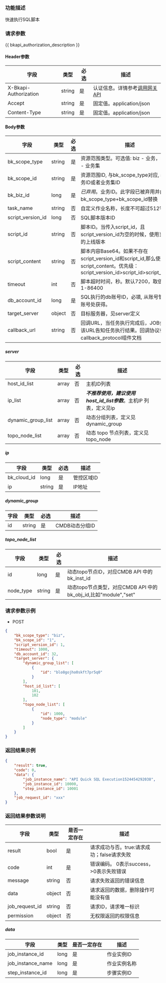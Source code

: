 ### 功能描述

快速执行SQL脚本

### 请求参数

{{ bkapi_authorization_description }}

#### Header参数

| 字段                    | 类型     | 必选  | 描述                                                                                                                               |
|-----------------------|--------|-----|----------------------------------------------------------------------------------------------------------------------------------|
| X-Bkapi-Authorization | string | 是   | 认证信息。详情参考[调用网关 API](https://github.com/TencentBlueKing/BKDocs/blob/master/ZH/7.0/APIGateway/apigateway/use-api/use-apigw-api.md) |
| Accept                | string | 是   | 固定值。application/json                                                                                                             |
| Content-Type          | string | 是   | 固定值。application/json                                                                                                             |

#### Body参数

| 字段                | 类型     | 必选  | 描述                                                                                                            |
|-------------------|--------|-----|---------------------------------------------------------------------------------------------------------------|
| bk_scope_type     | string | 是   | 资源范围类型。可选值: biz - 业务，biz_set - 业务集                                                                            |
| bk_scope_id       | string | 是   | 资源范围ID, 与bk_scope_type对应, 表示业务ID或者业务集ID                                                                       |
| bk_biz_id         | long   | 是   | *已弃用*。业务ID。此字段已被弃用并由字段bk_scope_type+bk_scope_id替换                                                             |
| task_name         | string | 否   | 自定义作业名称，长度不可超过512字符                                                                                           |
| script_version_id | long   | 否   | SQL脚本版本ID                                                                                                     |
| script_id         | string | 否   | 脚本ID。当传入script_id，且script_version_id为空的时候，使用当前脚本的上线版本                                                         |
| script_content    | string | 否   | 脚本内容Base64。如果不存在script_version_id和script_id,那么使用script_content。优先级：script_version_id>script_id>script_content |
| timeout           | int    | 否   | 脚本超时时间，秒。默认7200，取值范围1-86400                                                                                   |
| db_account_id     | long   | 是   | SQL执行的db账号ID，必填, 从账号管理-DB账号处获得。                                                                               |
| target_server     | object | 否   | 目标服务器，见server定义                                                                                               |
| callback_url      | string | 否   | 回调URL，当任务执行完成后，JOB会调用该URL告知任务执行结果。回调协议参考callback_protocol组件文档                                                 |

##### server

| 字段                 | 类型    | 必选  | 描述                                           |
|--------------------|-------|-----|----------------------------------------------|
| host_id_list       | array | 否   | 主机ID列表                                       |
| ip_list            | array | 否   | ***不推荐使用，建议使用host_id_list参数***。主机IP 列表，定义见ip |
| dynamic_group_list | array | 否   | 动态分组列表，定义见dynamic_group                      |
| topo_node_list     | array | 否   | 动态 topo 节点列表，定义见topo_node                    |

##### ip

| 字段          | 类型     | 必选  | 描述     |
|-------------|--------|-----|--------|
| bk_cloud_id | long   | 是   | 管控区域ID |
| ip          | string | 是   | IP地址   |

##### dynamic_group

| 字段  | 类型     | 必选  | 描述         |
|-----|--------|-----|------------|
| id  | string | 是   | CMDB动态分组ID |

##### topo_node_list

| 字段        | 类型     | 必选  | 描述                                                  |
|-----------|--------|-----|-----------------------------------------------------|
| id        | long   | 是   | 动态topo节点ID，对应CMDB API 中的 bk_inst_id                 |
| node_type | string | 是   | 动态topo节点类型，对应CMDB API 中的 bk_obj_id,比如"module","set" |

### 请求参数示例

- POST

```json
{
    "bk_scope_type": "biz",
    "bk_scope_id": "1",
    "script_version_id": 1,
    "timeout": 1000,
    "db_account_id": 32,
    "target_server": {
        "dynamic_group_list": [
            {
                "id": "blo8gojho0skft7pr5q0"
            }
        ],
        "host_id_list": [
            101,
            102
        ],
        "topo_node_list": [
            {
                "id": 1000,
                "node_type": "module"
            }
        ]
    }
}
```

### 返回结果示例

```json
{
    "result": true,
    "code": 0,
    "data": {
        "job_instance_name": "API Quick SQL Execution1524454292038",
        "job_instance_id": 10000,
        "step_instance_id": 10001
    },
    "job_request_id": "xxx"
}
```

### 返回结果参数说明

| 字段             | 类型     | 是否一定存在 | 描述                         |
|----------------|--------|--------|----------------------------|
| result         | bool   | 是      | 请求成功与否。true:请求成功；false请求失败 |
| code           | int    | 是      | 错误编码。 0表示success，>0表示失败错误  |
| message        | string | 否      | 请求失败返回的错误信息                |
| data           | object | 否      | 请求返回的数据，删除操作可能没有值          |
| job_request_id | string | 否      | 请求ID，请求唯一标识                |
| permission     | object | 否      | 无权限返回的权限信息                 |

##### data

| 字段                | 类型   | 是否一定存在 | 描述     |
|-------------------|------|--------|--------|
| job_instance_id   | long | 是      | 作业实例ID |
| job_instance_name | long | 是      | 作业实例名称 |
| step_instance_id  | long | 是      | 步骤实例ID |
